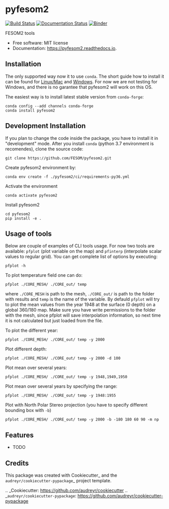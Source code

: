pyfesom2
========


[![Build Status](https://travis-ci.org/koldunovn/pyfesom2.svg?branch=master)](https://travis-ci.org/koldunovn/pyfesom2)
[![Documentation Status](https://readthedocs.org/projects/pyfesom2/badge/?version=latest)](https://pyfesom2.readthedocs.io/en/latest/?badge=latest)
[![Binder](https://mybinder.org/badge_logo.svg)](https://mybinder.org/v2/gh/FESOM/pyfesom2/test_updates_to_docs?urlpath=notebooks)


FESOM2 tools


* Free software: MIT license
* Documentation: https://pyfesom2.readthedocs.io.


Installation
------------
The only supported way now it to use `conda`. The short guide how to install it can be found for [Linux/Mac](https://github.com/koldunovn/python_for_geosciences/blob/master/README.md#getting-started-for-linuxmac) and [Windows](https://github.com/koldunovn/python_for_geosciences/blob/master/README.md#getting-started-for-windows). For now we are not testing for Windows, and there is no garantee that pyfesom2 will work on this OS.

The easiest way is to install latest stable version from `conda-forge`:

    conda config --add channels conda-forge
    conda install pyfesom2

Development Installation
------------------------
If you plan to change the code inside the package, you have to install it in "development" mode.
After you install `conda` (python 3.7 environment is recomendes), clone the source code:


    git clone https://github.com/FESOM/pyfesom2.git


Create pyfesom2 environment by:

    conda env create -f ./pyfesom2/ci/requirements-py36.yml


Activate the environment

    conda activate pyfesom2


Install pyfesom2

    cd pyfesom2
    pip install -e .


Usage of tools
--------------
Below are couple of examples of CLI tools usage.
For now two tools are available: `pfplot` (plot variable on the map) and `pfinterp` (interpolate scalar values to regular grid). You can get complete list of options by executing:

    pfplot -h


To plot temperature field one can do:

    pfplot ./CORE_MESH/ ./CORE_out/ temp


where `./CORE_MESH` is path to the mesh, `./CORE_out/` is path to the folder with results and `temp` is the name of the variable. By defauld `pfplot` will try to plot the mean values from the year 1948 at the surface (0 depth) on a global 360/180 map. Make sure you have write permissions to the folder with the mesh, since pfplot will save interpolation information, so next time it is not calculated but just loaded from the file.

To plot the different year:

    pfplot ./CORE_MESH/ ./CORE_out/ temp -y 2000


Plot different depth:

    pfplot ./CORE_MESH/ ./CORE_out/ temp -y 2000 -d 100


Plot mean over several years:

    pfplot ./CORE_MESH/ ./CORE_out/ temp -y 1948,1949,1950


Plot mean over several years by specifying the range:

    pfplot ./CORE_MESH/ ./CORE_out/ temp -y 1948:1955


Plot with North Polar Stereo projection (you have to specify different bounding box with `-b`)

    pfplot ./CORE_MESH/ ./CORE_out/ temp -y 2000 -b -180 180 60 90 -m np


Features
--------

* TODO

Credits
-------

This package was created with Cookiecutter_ and the `audreyr/cookiecutter-pypackage`_ project template.

.. _Cookiecutter: https://github.com/audreyr/cookiecutter
.. _`audreyr/cookiecutter-pypackage`: https://github.com/audreyr/cookiecutter-pypackage
